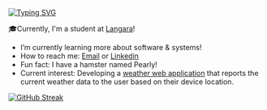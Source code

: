 [![Typing SVG](https://readme-typing-svg.herokuapp.com?color=1145F7&center=true&vCenter=true&lines=Hi+there%2C+I'm+Grantley!+%F0%9F%91%8B)](https://git.io/typing-svg)

🎓Currently, I'm a student at [Langara](https://langara.ca/)!

<!-- 🦁My website: [Thaomar](https://thaomar.com/) -->

-  I’m currently learning more about software & systems!
-  How to reach me: <a href="mailto:grantley.kuo@gmail.com">Email</a> or [Linkedin](https://www.linkedin.com/in/grantley-kuo-4504a6125/)
-  Fun fact: I have a hamster named Pearly!
-  Current interest: Developing a [weather web application](https://github.com/Grendlee/Weather-Web-Application) that reports the current weather data to the user based on their device location.
<!-- -  Certs:  -->
<!-- -  Accomplishments:  -->

[![GitHub Streak](https://streak-stats.demolab.com/?user=Grendlee)](https://git.io/streak-stats)
